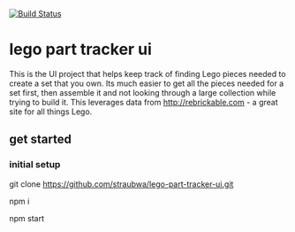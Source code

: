 [![Build Status](https://travis-ci.org/straubwa/lego-part-tracker-ui.svg?branch=master)](https://travis-ci.org/straubwa/lego-part-tracker-ui)

# lego part tracker ui

This is the UI project that helps keep track of finding Lego pieces needed to create a set that you own.  Its much easier to get all the pieces needed for a set first, then assemble it and not looking through a large collection while trying to build it.  This leverages data from http://rebrickable.com - a great site for all things Lego. 

## get started
### initial setup
git clone https://github.com/straubwa/lego-part-tracker-ui.git

npm i

npm start


